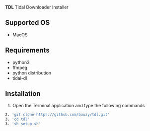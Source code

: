 **TDL** Tidal Downloader Installer

## Supported OS
- MacOS

## Requirements
- python3
- ffmpeg
- python distribution
- tidal-dl

## Installation
1. Open the Terminal application and type the following commands


```bash
2. 'git clone https://github.com/bouzy/tdl.git'
3. 'cd tdl'
3. 'sh setup.sh'
```